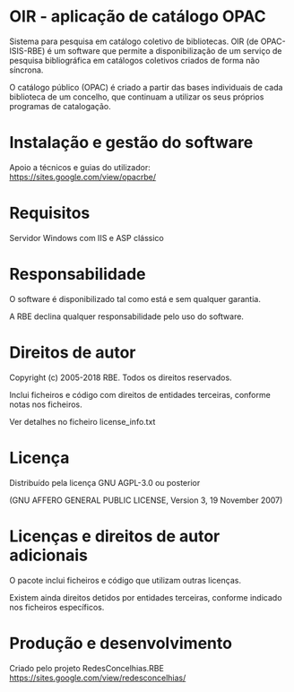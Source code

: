 # OIR - aplicação de catálogo OPAC
Sistema para pesquisa em catálogo coletivo de bibliotecas.
OIR (de OPAC-ISIS-RBE) é um software que permite a disponibilização de 
um serviço de pesquisa bibliográfica em catálogos coletivos criados de
forma não síncrona. 

O catálogo público (OPAC) é criado a partir das bases individuais de 
cada biblioteca de um concelho, que continuam a utilizar os seus 
próprios programas de catalogação. 


# Instalação e gestão do software
Apoio a técnicos e guias do utilizador:
https://sites.google.com/view/opacrbe/


# Requisitos
Servidor Windows com IIS e ASP clássico


# Responsabilidade
O software é disponibilizado tal como está e sem qualquer garantia.

A RBE declina qualquer responsabilidade pelo uso do software. 


# Direitos de autor
Copyright (c) 2005-2018 RBE. Todos os direitos reservados.

Inclui ficheiros e código com direitos de entidades terceiras, conforme notas nos ficheiros.

Ver detalhes no ficheiro license_info.txt


# Licença
Distribuído pela licença GNU AGPL-3.0 ou posterior 

(GNU AFFERO GENERAL PUBLIC LICENSE, Version 3, 19 November 2007)


# Licenças e direitos de autor adicionais
O pacote inclui ficheiros e código que utilizam outras licenças.

Existem ainda direitos detidos por entidades terceiras, conforme indicado nos ficheiros específicos.


# Produção e desenvolvimento
Criado pelo projeto RedesConcelhias.RBE
https://sites.google.com/view/redesconcelhias/
